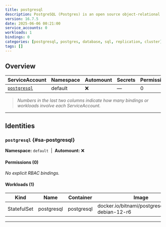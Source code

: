 ```yaml
---
title: postgresql
description: PostgreSQL (Postgres) is an open source object-relational database known for reliability and data integrity. ACID-compliant, it supports foreign keys, joins, views, triggers and stored procedures.
version: 16.7.5
date: 2025-06-06 00:21:00
service_accounts: 0
workloads: 1
bindings: 0
categories: [postgresql, postgres, database, sql, replication, cluster]
tags: []
---
```


## Overview

|ServiceAccount|Namespace|Automount|Secrets|Permissions|Workloads|
|---|---|---|---|---|---|
|[`postgresql`](#sa-postgresql)|default|❌|—|0|1|


> *Numbers in the last two columns indicate how many bindings or workloads involve each ServiceAccount.*

---

## Identities

### `postgresql` {#sa-postgresql}
**Namespace:** `default` &nbsp;|&nbsp; **Automount:** ❌

#### Permissions (0)
_No explicit RBAC bindings._

#### Workloads (1)
|Kind|Name|Container|Image|
|---|---|---|---|
|StatefulSet|postgresql|postgresql|docker.io/bitnami/postgresql:17.5.0-debian-12-r6|

---

